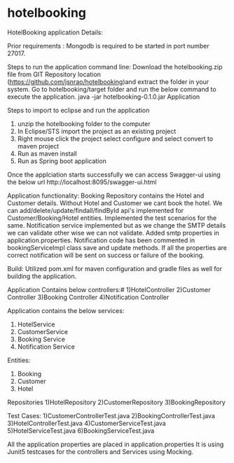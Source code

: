 # hotelbooking

HotelBooking application Details:

Prior requirements : Mongodb is required to be started in port number 27017.

Steps to run the application command line:
	Download the hotelbooking.zip file from GIT Repository location (https://github.com/jsnrao/hotelbooking)and extract the folder in your system.
	Go to hotelbooking/target folder and run the below command to execute the application.
		java -jar hotelbooking-0.1.0.jar Application

Steps to import to eclipse and run the application
1) unzip the hotelbooking folder to the computer
2) In Eclipse/STS import the project as an existing project
3) Right mouse click the project select configure and select convert to maven project
4) Run as maven install 
5) Run as Spring boot application

Once the applciation starts successfully we can access Swagger-ui using the below url
	http://localhost:8095/swagger-ui.html

Application functionality: Booking Repository contains the Hotel and Customer details. Without Hotel and Customer we cant book the hotel.
	We can add/delete/update/findall/findById api's implemented for Customer/Booking/Hotel entities. Implemented the test scenarios for the same.
	Notification service implemented but as we change the SMTP details we can validate other wise we can not validate. Added smtp properties in application.properties. Notification code has been commented in bookingServiceImpl class save and update methods. If all the properties are correct
	notification will be sent on success or failure of the booking.
	
	
Build:
Utilized pom.xml for maven configuration and gradle files as well for building the application.

Application Contains below controllers:#
1)HotelController
2)Customer Controller
3)Booking Controller
4)Notification Controller

Application contains the below services:
1) HotelService 
2) CustomerService
3) Booking Service
4) Notification Service

Entities:
1) Booking
2) Customer
3) Hotel

Repositories
1)HotelRepository
2)CustomerRepository
3)BookingRepository

Test Cases:
1)CustomerControllerTest.java
2)BookingControllerTest.java
3)HotelControllerTest.java
4)CustomerServiceTest.java
5)HotelServiceTest.java
6)BookingServiceTest.java


All the application properties are placed in application.properties
It is using Junit5 testcases for the controllers and Services using Mocking.
